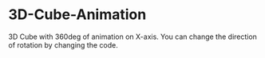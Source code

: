 # 3D-Cube-Animation
3D Cube with 360deg of animation on X-axis. You can change the direction of rotation by changing the code.

